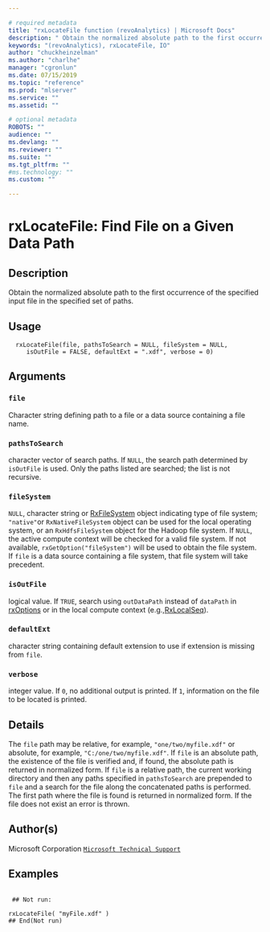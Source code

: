 ```yaml
--- 

# required metadata 
title: "rxLocateFile function (revoAnalytics) | Microsoft Docs" 
description: " Obtain the normalized absolute path to the first occurrence of the specified input file  in the specified set of paths. " 
keywords: "(revoAnalytics), rxLocateFile, IO" 
author: "chuckheinzelman"
ms.author: "charlhe" 
manager: "cgronlun" 
ms.date: 07/15/2019
ms.topic: "reference" 
ms.prod: "mlserver" 
ms.service: "" 
ms.assetid: "" 

# optional metadata 
ROBOTS: "" 
audience: "" 
ms.devlang: "" 
ms.reviewer: "" 
ms.suite: "" 
ms.tgt_pltfrm: "" 
#ms.technology: "" 
ms.custom: "" 

--- 
```



 # rxLocateFile:  Find File on a Given Data Path  
 ## Description

Obtain the normalized absolute path to the first occurrence of the specified input file 
in the specified set of paths.



 ## Usage

```   
  rxLocateFile(file, pathsToSearch = NULL, fileSystem = NULL, 
     isOutFile = FALSE, defaultExt = ".xdf", verbose = 0)

```


 ## Arguments



 ### `file`
 Character string defining path to a file or a data source containing a file name. 


 ### `pathsToSearch`
 character vector of search paths. If `NULL`, the search path  determined by `isOutFile` is used. Only the paths listed are searched;  the list is not recursive. 


 ### `fileSystem`
 `NULL`, character string or [RxFileSystem](RxFileSystem.md) object indicating type of file system;  `"native"`or `RxNativeFileSystem` object can be used for the local operating system, or an `RxHdfsFileSystem` object for the Hadoop file system. If `NULL`, the active compute context will be checked for a valid file system.  If not available, `rxGetOption("fileSystem")` will be used to obtain the file system. If `file` is a data source containing a file system, that file system will take precedent.  



 ### `isOutFile`
 logical value. If `TRUE`, search using `outDataPath` instead of `dataPath` in [rxOptions](rxOptions.md) or in the local compute context (e.g.,[RxLocalSeq](RxLocalSeq.md)). 



 ### `defaultExt`
 character string containing default extension to use if extension is missing from `file`. 



 ### `verbose`
 integer value. If `0`, no additional output is printed.  If `1`, information on the file to be located is printed. 




 ## Details

The `file` path may be relative, for example, `"one/two/myfile.xdf"` or 
absolute, for example, `"C:/one/two/myfile.xdf"`.
If `file` is an absolute path, the existence of the file is verified and, if found,
the absolute path is returned in normalized form. If `file` is a relative path, 
the current working directory and then any paths specified in `pathsToSearch` are 
prepended to `file` and a search for the file along the concatenated 
paths is performed. The first path where the file is found is returned in normalized
form. If the file does not exist an error is thrown.


 ## Author(s)

Microsoft Corporation [`Microsoft Technical Support`](https://go.microsoft.com/fwlink/?LinkID=698556&clcid=0x409)



 ## Examples

 ```

  ## Not run:

rxLocateFile( "myFile.xdf" )
 ## End(Not run) 
```


